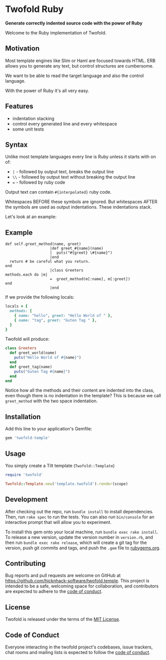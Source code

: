 # Twofold Ruby

**Generate correctly indented source code with the power of Ruby**

Welcome to the Ruby implementation of Twofold.

## Motivation

Most template engines like Slim or Haml are focused towards HTML.
ERB allows you to generate any text, but control structures are cumbersome.

We want to be able to read the target language and also the control language.

With the power of Ruby it's all very easy.

## Features

* indentation stacking
* control every generated line and every whitespace
* some unit tests

## Syntax

Unlike most template languages every line is Ruby unless it starts with on of:

* `|` - followed by output text, breaks the output line
* `\\` - followed by output text without breaking the output line
* `=` - followed by ruby code

Output text can contain `#{interpolated}` ruby code.

Whitespaces BEFORE these symbols are ignored.
But whitespaces AFTER the symbols are used as output indentations.
These indentations stack.

Let's look at an example:

## Example

```twofold
def self.greet_method(name, greet)
                    |def greet_#{name}(name)
                    |  puts("#{greet} \#{name}")
                    |end
  return # be careful what you return.
end
                    |class Greeters
methods.each do |m|
                    =  greet_method(m[:name], m[:greet])
end
                    |end
```

If we provide the following locals:
```ruby
locals = {
  methods: [
    { name: "hello", greet: "Hello World of " },
    { name: "tag", greet: "Guten Tag " },
  ]
}
```

Twofold will produce:
```ruby
class Greeters
  def greet_world(name)
    puts("Hello World of #{name}")
  end
  def greet_tag(name)
    puts("Guten Tag #{name}")
  end
end
```

Notice how all the methods and their content are indented into the class, even though there is no indentation in the template?
This is because we call `greet_method` with the two space indentation.

## Installation

Add this line to your application's Gemfile:

```ruby
gem 'twofold-temple'
```

## Usage

You simply create a Tilt template (`Twofold::Template`)

```ruby
require 'twofold'

Twofold::Template.new('template.twofold').render(scope)
```

## Development

After checking out the repo, run `bundle install` to install dependencies.
Then, run `rake spec` to run the tests.
You can also run `bin/console` for an interactive prompt that will allow you to experiment.

To install this gem onto your local machine, run `bundle exec rake install`.
To release a new version, update the version number in `version.rb`, and then run `bundle exec rake release`, 
which will create a git tag for the version, push git commits and tags, and push the `.gem` file to [rubygems.org](https://rubygems.org).

## Contributing

Bug reports and pull requests are welcome on GitHub at https://github.com/hicknhack-software/twofold.temple. 
This project is intended to be a safe, welcoming space for collaboration, and contributors are expected to adhere to 
the [code of conduct](https://github.com/hicknhack-software/twofold-temple/blob/master/CODE_OF_CONDUCT.md).

## License

Twofold is released under the terms of the [MIT License](https://opensource.org/licenses/MIT).

## Code of Conduct

Everyone interacting in the twofold project's codebases, issue trackers, chat rooms and mailing lists 
is expected to follow the [code of conduct](https://github.com/[USERNAME]/Twofold-Temple/blob/master/CODE_OF_CONDUCT.md).
